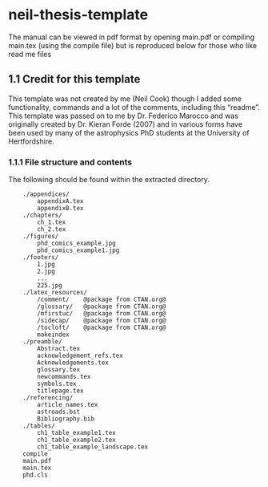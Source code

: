 # neil-thesis-template

The manual can be viewed in pdf format by opening main.pdf or compiling main.tex (using the compile file) but is reproduced below for those who like read me files



## 1.1  Credit for this template
This template was not created by me (Neil Cook) though I added some functionality,
commands and a lot of the comments, including this “readme”. This template was
passed on to me by Dr. Federico Marocco and was originally created by Dr. Kieran
Forde (2007) and in various forms have been used by many of the astrophysics PhD
students at the University of Hertfordshire.

### 1.1.1 File structure and contents

The following should be found within the extracted directory.

```TeX
    ./appendices/
        appendixA.tex       
        appendixB.tex
    ./chapters/
        ch_1.tex
        ch_2.tex
    ./figures/
        phd_comics_example.jpg
        phd_comics_example1.jpg
    ./footers/
        1.jpg
        2.jpg
        ...
        225.jpg
    ./latex_resources/
        /comment/    @package from CTAN.org@
        /glossary/   @package from CTAN.org@
        /mfirstuc/   @package from CTAN.org@
        /sidecap/    @package from CTAN.org@
        /tocloft/    @package from CTAN.org@
        makeindex
    ./preamble/
        Abstract.tex 
        acknowledgement_refs.tex 
        Acknowledgements.tex
        glossary.tex 
        newcommands.tex
        symbols.tex
        titlepage.tex
    ./referencing/
        article_names.tex
        astroads.bst
        Bibliography.bib 
    ./tables/
        ch1_table_example1.tex
        ch1_table_example2.tex
        ch1_table_example_landscape.tex
    compile
    main.pdf
    main.tex
    phd.cls
```
